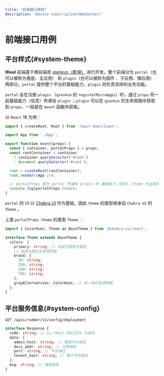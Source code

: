 ```yaml
---
title: "前端接口用例"
description: 'Device subscription(WebSocket)'
---
```


# 前端接口用例


## 平台样式{#system-theme}

**tKeel** 前端基于微前端库 [qiankun（乾坤）](https://github.com/umijs/qiankun) 进行开发。整个前端分为 `portal`（也可以被称为基座、主应用） 和 `plugin`（也可以被称为插件 、子应用、微应用） 两部分。`portal` 提供整个平台的基础能力，`plugin` 则负责具体的业务功能。

`portal` 会在注册 `plugin` （`qiankun` 的 `registerMicroApps`）时，通过 `props` 将一起基础能力（信息）传递给 `plugin` ；`plugin` 可以在 `qiankun` 的生命周期中获取到 `props`，一般是在 `mount` 函数中获取。

以 `React` 18 为例：

```javascript
import { createRoot, Root } from 'react-dom/client';

import App from './App';

export function mount(props) {
  const { container, portalProps } = props;
  const rootContainer = container
    ? container.querySelector('#root')
    : document.querySelector('#root');

  root = createRoot(rootContainer);
  root.render(<App />);

  // portalProps 即为 portal 传递给 plugin 的 基础能力（信息），theme 为当前的主题样式信息
  console.log(portalProps.theme);
}
```

`portal` 的 UI 以 [Chakra UI](https://github.com/chakra-ui/chakra-ui) 作为基础，因此 `theme` 的类型继承自 `Chakra UI` 的 `Theme` 。

上面 `portalProps.theme` 的类型 `Theme` ：

```typescript
import { ColorHues, Theme as BaseTheme } from '@chakra-ui/react';

interface Theme extends BaseTheme {
  colors: {
    primary: string; // 当前主题的主题色
    // 当前主题的主色调色板
    brand: {
      50: string;
      200: string;
      500: string;
      700: string;
    };
    grayAlternatives: ColorHues; // 另一种灰色调色板
  };
}
```

## 平台服务信息{#system-config}


`GET /apis/rudder/v1/config/deployment`

```typescript
interface Response {
  code: string; // io.tkeel.SUCCESS 为成功
  data: {
    admin_host: string; // 管理平台域名
    docs_addr: string; // 文档地址
    port: string; // 平台端口
    tenant_host: string; // 租户平台域名
  };
  msg: string; // 错误信息
}
```
